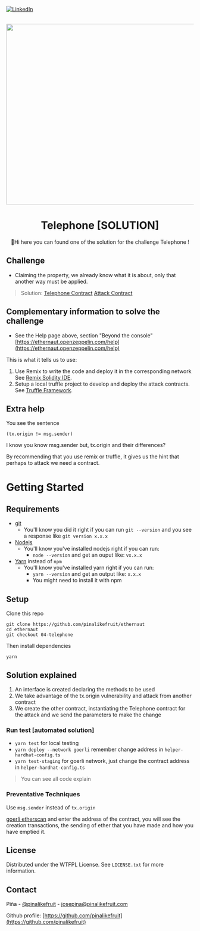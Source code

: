 <a name="readme-top"></a>

[![LinkedIn][linkedin-shield]][linkedin-url]


<br />
<div align="center">
  <a href="https://ethernaut.openzeppelin.com/">
    <img src="https://ethernaut.openzeppelin.com/imgs/BigLevel4.svg" alt="" width="800" height="485">
  </a>

  <h1 align="center">Telephone [SOLUTION]</h3>

  <p align="center">
    🍍Hi  here you can found one of the solution for the challenge Telephone !
  </p>
</div>

## Challenge
* Claiming the property, we already know what it is about, only that another way must be applied.
> Solution: 
  [Telephone Contract](https://goerli.etherscan.io/address/0xcC0F2A66dB5471f0d55b14449Cb125D7812473A4#internaltx)
  [Attack Contract](https://goerli.etherscan.io/address/0xCe777a2C8299376473BBcBb48A5A2aE64259b75c)

## Complementary information to solve the challenge
- See the Help page above, section "Beyond the console"
[https://ethernaut.openzeppelin.com/help](https://ethernaut.openzeppelin.com/help)

This is what it tells us to use:

1. Use Remix to write the code and deploy it in the corresponding network See [Remix Solidity IDE](https://remix.ethereum.org/).
2. Setup a local truffle project to develop and deploy the attack contracts. See [Truffle Framework](http://truffleframework.com/).



## Extra help
You see the sentence

```solidity
(tx.origin != msg.sender)
```

I know you know msg.sender but, tx.origin and their differences?

By recommending that you use remix or truffle, it gives us the hint that perhaps to attack we need a contract.

# Getting Started

## Requirements

- [git](https://git-scm.com/book/en/v2/Getting-Started-Installing-Git)
  - You'll know you did it right if you can run `git --version` and you see a response like `git version x.x.x`
- [Nodejs](https://nodejs.org/en/)
  - You'll know you've installed nodejs right if you can run:
    - `node --version` and get an ouput like: `vx.x.x`
- [Yarn](https://classic.yarnpkg.com/lang/en/docs/install/) instead of `npm`
  - You'll know you've installed yarn right if you can run:
    - `yarn --version` and get an output like: `x.x.x`
    - You might need to install it with npm

## Setup

Clone this repo

```
git clone https://github.com/pinalikefruit/ethernaut
cd ethernaut
git checkout 04-telephone
```

Then install dependencies

```
yarn
```
## Solution explained
1. An interface is created declaring the methods to be used
2. We take advantage of the tx.origin vulnerability and attack from another contract
3. We create the other contract, instantiating the Telephone contract for the attack and we send the parameters to make the change

### Run test [automated solution]
 - `yarn test` for local testing 
 - `yarn deploy --network goerli` remember change address in `helper-hardhat-config.ts`
 - `yarn test-staging` for goerli network, just change the contract address in `helper-hardhat-config.ts`


> You can see all code explain

### Preventative Techniques

Use `msg.sender` instead of `tx.origin`


[goerli etherscan](https://goerli.etherscan.io/) and enter the address of the contract, you will see the creation transactions, the sending of ether that you have made and how you have emptied it.

## License

Distributed under the WTFPL License. See `LICENSE.txt` for more information.



## Contact

Piña - [@pinalikefruit](https://twitter.com/pinalikefruit) - josepina@pinalikefruit.com

Github profile: [https://github.com/pinalikefruit](https://github.com/pinalikefruit)





[linkedin-shield]: https://img.shields.io/badge/-LinkedIn-black.svg?style=for-the-badge&logo=linkedin&colorB=555
[linkedin-url]: https://www.linkedin.com/in/pinalikefruit
